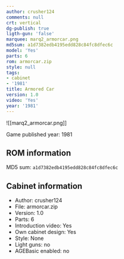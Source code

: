 ```yaml
---
author: crusher124
comments: null
crt: vertical
dg-publish: true
ligth-gun: 'false'
marquee: marq2_armorcar.png
md5sum: a1d7382edb4195edd828c84fc8dfec6c
model: 'Yes'
parts: 6
rom: armorcar.zip
style: null
tags:
- cabinet
- '1981'
title: Armored Car
version: 1.0
video: 'Yes'
year: '1981'
---
```


![[marq2_armorcar.png]]

Game published year: 1981

## ROM information

MD5 sum: `a1d7382edb4195edd828c84fc8dfec6c` 

## Cabinet information

- Author: crusher124
- File: armorcar.zip
- Version: 1.0
- Parts: 6
- Introduction video: Yes
- Own cabinet design: Yes
- Style: None
- Light guns: no
- AGEBasic enabled: no

